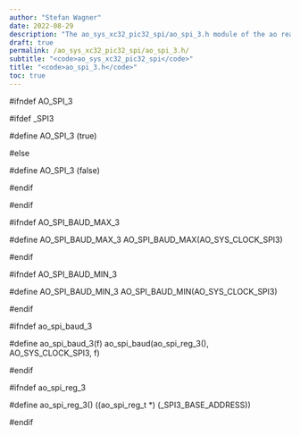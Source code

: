 ```yaml
---
author: "Stefan Wagner"
date: 2022-08-29
description: "The ao_sys_xc32_pic32_spi/ao_spi_3.h module of the ao real-time operating system."
draft: true
permalink: /ao_sys_xc32_pic32_spi/ao_spi_3.h/ 
subtitle: "<code>ao_sys_xc32_pic32_spi</code>"
title: "<code>ao_spi_3.h</code>"
toc: true
---
```


#ifndef AO_SPI_3

#ifdef  _SPI3

#define AO_SPI_3            (true)

#else

#define AO_SPI_3            (false)

#endif

#endif

#ifndef AO_SPI_BAUD_MAX_3

#define AO_SPI_BAUD_MAX_3   AO_SPI_BAUD_MAX(AO_SYS_CLOCK_SPI3)

#endif

#ifndef AO_SPI_BAUD_MIN_3

#define AO_SPI_BAUD_MIN_3   AO_SPI_BAUD_MIN(AO_SYS_CLOCK_SPI3)

#endif

#ifndef ao_spi_baud_3

#define ao_spi_baud_3(f)    ao_spi_baud(ao_spi_reg_3(), AO_SYS_CLOCK_SPI3, f)

#endif

#ifndef ao_spi_reg_3

#define ao_spi_reg_3()      ((ao_spi_reg_t *) (_SPI3_BASE_ADDRESS))

#endif

